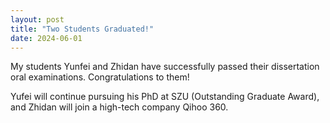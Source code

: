 ```yaml
---
layout: post
title: "Two Students Graduated!"
date: 2024-06-01
---
```


My students Yunfei and Zhidan have successfully passed their dissertation oral examinations.
Congratulations to them!

Yufei will continue pursuing his PhD at SZU (Outstanding Graduate Award), and Zhidan will join a high-tech company Qihoo 360.
